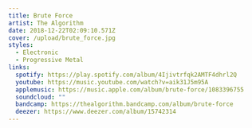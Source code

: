 ```yaml
---
title: Brute Force
artist: The Algorithm
date: 2018-12-22T02:09:10.571Z
cover: /upload/brute_force.jpg
styles:
  - Electronic
  - Progressive Metal
links:
  spotify: https://play.spotify.com/album/4Ijivtrfqk2AMTF4dhrl2Q
  youtube: https://music.youtube.com/watch?v=aik31J5m95A
  applemusic: https://music.apple.com/album/brute-force/1083396755
  soundcloud: ""
  bandcamp: https://thealgorithm.bandcamp.com/album/brute-force
  deezer: https://www.deezer.com/album/15742314
---
```

